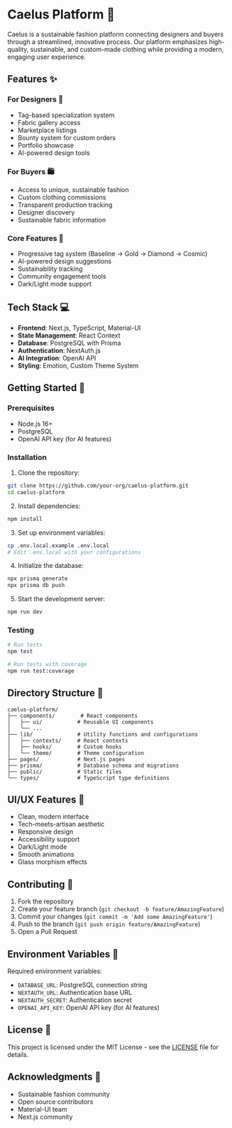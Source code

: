 # Caelus Platform 🌟

Caelus is a sustainable fashion platform connecting designers and buyers through a streamlined, innovative process. Our platform emphasizes high-quality, sustainable, and custom-made clothing while providing a modern, engaging user experience.

## Features ✨

### For Designers 👗
- Tag-based specialization system
- Fabric gallery access
- Marketplace listings
- Bounty system for custom orders
- Portfolio showcase
- AI-powered design tools

### For Buyers 🛍️
- Access to unique, sustainable fashion
- Custom clothing commissions
- Transparent production tracking
- Designer discovery
- Sustainable fabric information

### Core Features 🚀
- Progressive tag system (Baseline → Gold → Diamond → Cosmic)
- AI-powered design suggestions
- Sustainability tracking
- Community engagement tools
- Dark/Light mode support

## Tech Stack 💻

- **Frontend**: Next.js, TypeScript, Material-UI
- **State Management**: React Context
- **Database**: PostgreSQL with Prisma
- **Authentication**: NextAuth.js
- **AI Integration**: OpenAI API
- **Styling**: Emotion, Custom Theme System

## Getting Started 🌱

### Prerequisites
- Node.js 16+
- PostgreSQL
- OpenAI API key (for AI features)

### Installation

1. Clone the repository:
```bash
git clone https://github.com/your-org/caelus-platform.git
cd caelus-platform
```

2. Install dependencies:
```bash
npm install
```

3. Set up environment variables:
```bash
cp .env.local.example .env.local
# Edit .env.local with your configurations
```

4. Initialize the database:
```bash
npx prisma generate
npx prisma db push
```

5. Start the development server:
```bash
npm run dev
```

### Testing
```bash
# Run tests
npm test

# Run tests with coverage
npm run test:coverage
```

## Directory Structure 📁

```
caelus-platform/
├── components/        # React components
│   ├── ui/           # Reusable UI components
│   └── ...
├── lib/              # Utility functions and configurations
│   ├── contexts/     # React contexts
│   ├── hooks/        # Custom hooks
│   └── theme/        # Theme configuration
├── pages/            # Next.js pages
├── prisma/           # Database schema and migrations
├── public/           # Static files
└── types/            # TypeScript type definitions
```

## UI/UX Features 🎨

- Clean, modern interface
- Tech-meets-artisan aesthetic
- Responsive design
- Accessibility support
- Dark/Light mode
- Smooth animations
- Glass morphism effects

## Contributing 🤝

1. Fork the repository
2. Create your feature branch (`git checkout -b feature/AmazingFeature`)
3. Commit your changes (`git commit -m 'Add some AmazingFeature'`)
4. Push to the branch (`git push origin feature/AmazingFeature`)
5. Open a Pull Request

## Environment Variables 🔑

Required environment variables:
- `DATABASE_URL`: PostgreSQL connection string
- `NEXTAUTH_URL`: Authentication base URL
- `NEXTAUTH_SECRET`: Authentication secret
- `OPENAI_API_KEY`: OpenAI API key (for AI features)

## License 📄

This project is licensed under the MIT License - see the [LICENSE](LICENSE) file for details.

## Acknowledgments 🙏

- Sustainable fashion community
- Open source contributors
- Material-UI team
- Next.js community